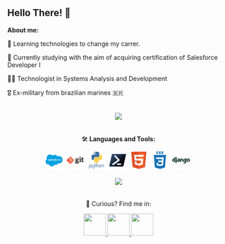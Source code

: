 <h2 background-color=> Hello There! 🎼</h2>
<p></p>
<div class="header" align:'center'>
  <p> <b>About me:</b></p>
  <p> 📖 Learning technologies to change my carrer.</p>
  <p> 🎯 Currently studying with the aim of acquiring certification of Salesforce Developer I</p>
  <p> 👨‍💻 Technologist in Systems Analysis and Development</p>
  <p> 🎖️ Ex-military from brazilian marines 🇧🇷</p>
</div>
<br>

<div class="stats" align="center">
  <img src="https://github-readme-streak-stats.herokuapp.com/?user=MarcosConninck/">
</div>
<br>

<div class="technologies" align="center">
  <p>🛠️ <b>Languages and Tools: </b></p>
  <img src="https://github.com/devicons/devicon/blob/master/icons/salesforce/salesforce-original.svg"  title="Salesforce" alt="Salesforce" width="40" height="40"/>&nbsp;
  <img src="https://github.com/devicons/devicon/blob/master/icons/git/git-original-wordmark.svg" title="Git" alt="Git" width="40" height="40"/>&nbsp;
  <img src="https://github.com/devicons/devicon/blob/master/icons/python/python-original-wordmark.svg" title="Python" alt="Python" width="40" height="40"/>&nbsp;
  <img src="https://github.com/devicons/devicon/blob/master/icons/powershell/powershell-original.svg" title="PowerShell" alt="Powershell" width="40" height="40"/>&nbsp;
  <img src="https://github.com/devicons/devicon/blob/master/icons/html5/html5-original.svg" title="HTML5" alt="HTML" width="40" height="40"/>&nbsp;
  <img src="https://github.com/devicons/devicon/blob/master/icons/css3/css3-plain-wordmark.svg"  title="CSS3" alt="CSS" width="40" height="40"/>&nbsp;
  <img src="https://github.com/devicons/devicon/blob/master/icons/django/django-plain-wordmark.svg" title="Django" alt="Django" width="40" height="40"/>&nbsp;
</div>
<br>

<div id='Header' align='center'>
  <img src='https://media4.giphy.com/media/v1.Y2lkPTc5MGI3NjExbDVjdnIweG85ajl2ajdrcjZqMGZhMnU3NHdjMW9ycWdxdWVhM2NlaCZlcD12MV9pbnRlcm5hbF9naWZfYnlfaWQmY3Q9Zw/TFPdmm3rdzeZ0kP3zG/giphy.webp'
</div>
<br>
<br>
<div align='center' >
  <p>💭 Curious? Find me in:</p>
  <a href="https://www.salesforce.com/trailblazer/lxelnoe9tymas0ic5h">
    <img src ='https://res.cloudinary.com/startup-grind/image/upload/c_fill,dpr_2.0,f_auto,g_center,h_1080,q_100,w_1080/v1/gcs/platform-data-salesforce/events/trailhead-logo_sxOxVMt.png' width=50px height=50px>
  </a>
  <a href="https://www.linkedin.com/in/marcos-conninck-b6b729280/">
    <img src ='https://pngimg.com/uploads/linkedIn/linkedIn_PNG8.png' width=50px height=50px >
  </a>
  <a href="https://x.com/MarcosConninck">
    <img src ='https://freelogopng.com/images/all_img/1690643591twitter-x-logo-png.png' width=50px height=50px >
  </a>
</div>
